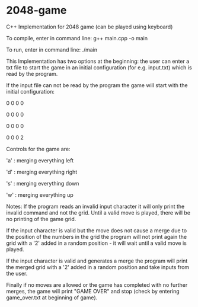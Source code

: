 # 2048-game

C++ Implementation for 2048 game (can be played using keyboard)

To compile, enter in command line: g++ main.cpp -o main

To run, enter in command line: ./main

This Implementation has two options at the beginning: the user can enter a txt file to start the game in an initial configuration (for e.g. input.txt) which is read by the program.

If the input file can not be read by the program the game will start with the initial configuration:

0 0 0 0

0 0 0 0

0 0 0 0

0 0 0 2

Controls for the game are:

'a' : merging everything left

'd' : merging everything right

's' : merging everything down

'w' : merging everything up

Notes: If the program reads an invalid input character it will only print the invalid command and not the grid. Until a valid move is played, there will be no printing of the game grid.

If the input character is valid but the move does not cause a merge due to the position of the numbers in the grid the program will not print again the grid with a '2' added in a random position - it will wait until a valid move is played.

If the input character is valid and generates a merge the program will print the merged grid with a '2' added in a random position and take inputs from the user.

Finally if no moves are allowed or the game has completed with no further merges, the game will print "GAME OVER" and stop (check by entering game_over.txt at beginning of game).